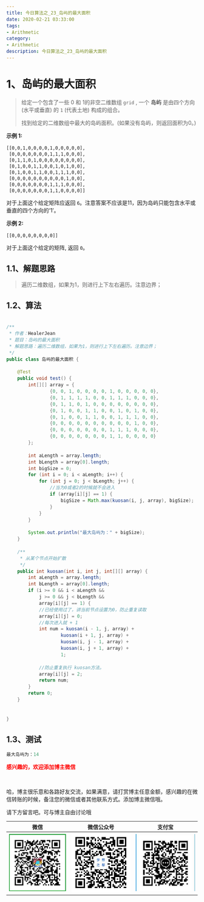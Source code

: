 ```yaml
---
title: 今日算法之_23_岛屿的最大面积
date: 2020-02-21 03:33:00
tags: 
- Arithmetic
category: 
- Arithmetic
description: 今日算法之_23_岛屿的最大面积
---
```




# 1、岛屿的最大面积
> 给定一个包含了一些 0 和 1的非空二维数组 `grid` , 一个 **岛屿** 是由四个方向 (水平或垂直) 的 `1` (代表土地) 构成的组合。     
>
> 找到给定的二维数组中最大的岛屿面积。(如果没有岛屿，则返回面积为0。)



**示例 1:**

```
[[0,0,1,0,0,0,0,1,0,0,0,0,0],
 [0,0,0,0,0,0,0,1,1,1,0,0,0],
 [0,1,1,0,1,0,0,0,0,0,0,0,0],
 [0,1,0,0,1,1,0,0,1,0,1,0,0],
 [0,1,0,0,1,1,0,0,1,1,1,0,0],
 [0,0,0,0,0,0,0,0,0,0,1,0,0],
 [0,0,0,0,0,0,0,1,1,1,0,0,0],
 [0,0,0,0,0,0,0,1,1,0,0,0,0]]
```

对于上面这个给定矩阵应返回 `6`。注意答案不应该是11，因为岛屿只能包含水平或垂直的四个方向的‘1’。     



**示例 2:**

```
[[0,0,0,0,0,0,0,0]]
```

对于上面这个给定的矩阵, 返回 `0`。  





## 1.1、解题思路 

> 遍历二维数组，如果为1，则进行上下左右遍历。注意边界；

## 1.2、算法

```java

/**
 * 作者：HealerJean
 * 题目：岛屿的最大面积
 * 解题思路：遍历二维数组，如果为1，则进行上下左右遍历。注意边界；
 */
public class 岛屿的最大面积 {

    @Test
    public void test() {
        int[][] array = {
                {0, 0, 1, 0, 0, 0, 0, 1, 0, 0, 0, 0, 0},
                {0, 1, 1, 1, 1, 0, 0, 1, 1, 1, 0, 0, 0},
                {0, 1, 1, 0, 1, 0, 0, 0, 0, 0, 0, 0, 0},
                {0, 1, 0, 0, 1, 1, 0, 0, 1, 0, 1, 0, 0},
                {0, 1, 0, 0, 1, 1, 0, 0, 1, 1, 1, 0, 0},
                {0, 0, 0, 0, 0, 0, 0, 0, 0, 0, 1, 0, 0},
                {0, 0, 0, 0, 0, 0, 0, 1, 1, 1, 0, 0, 0},
                {0, 0, 0, 0, 0, 0, 0, 1, 1, 0, 0, 0, 0}
        };

        int aLength = array.length;
        int bLength = array[0].length;
        int bigSize = 0;
        for (int i = 0; i < aLength; i++) {
            for (int j = 0; j < bLength; j++) {
                //当为0或者2的时候就不会进入
                if (array[i][j] == 1) {
                    bigSize = Math.max(kuosan(i, j, array), bigSize);
                }
            }
        }

        System.out.println("最大岛屿为：" + bigSize);
    }

    /**
     * 从某个节点开始扩散
     */
    public int kuosan(int i, int j, int[][] array) {
        int aLength = array.length;
        int bLength = array[0].length;
        if (i >= 0 && i < aLength &&
            j >= 0 && j < bLength &&
            array[i][j] == 1) {
            //已经使用过了，讲当前节点设置为0，防止重复读取
            array[i][j] = 0;
            //每次进入就 + 1
            int num = kuosan(i - 1, j, array) +
                    kuosan(i + 1, j, array) +
                    kuosan(i, j - 1, array) +
                    kuosan(i, j + 1, array) +
                    1;

            //防止重复执行 kuosan方法。
            array[i][j] = 2;
            return num;
        }
        return 0;
    }


}

```




## 1.3、测试 

```java
最大岛屿为：14
```








  **<font  color="red">感兴趣的，欢迎添加博主微信 </font>**       

​    

哈，博主很乐意和各路好友交流，如果满意，请打赏博主任意金额，感兴趣的在微信转账的时候，备注您的微信或者其他联系方式。添加博主微信哦。    

请下方留言吧。可与博主自由讨论哦   



|微信 | 微信公众号|支付宝|
|:-------:|:-------:|:------:|
| ![微信](https://raw.githubusercontent.com/HealerJean/HealerJean.github.io/master/assets/img/tctip/weixin.jpg)|![微信公众号](https://raw.githubusercontent.com/HealerJean/HealerJean.github.io/master/assets/img/my/qrcode_for_gh_a23c07a2da9e_258.jpg)|![支付宝](https://raw.githubusercontent.com/HealerJean/HealerJean.github.io/master/assets/img/tctip/alpay.jpg) |



<link rel="stylesheet" href="https://unpkg.com/gitalk/dist/gitalk.css">

<script src="https://unpkg.com/gitalk@latest/dist/gitalk.min.js"></script> 
<div id="gitalk-container"></div>    
 <script type="text/javascript">
    var gitalk = new Gitalk({
		clientID: `1d164cd85549874d0e3a`,
		clientSecret: `527c3d223d1e6608953e835b547061037d140355`,
		repo: `HealerJean.github.io`,
		owner: 'HealerJean',
		admin: ['HealerJean'],
		id: 'AAAAAAAAAAAAAAA',
    });
    gitalk.render('gitalk-container');
</script> 
